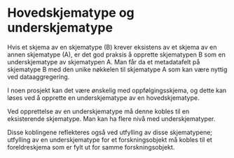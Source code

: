 # Hovedskjematype og underskjematype

Hvis et skjema av en skjematype (B) krever eksistens av et skjema av en annen skjematype (A), er det god praksis å opprette skjematypen B som en underskjematype av skjematypen A. Man får da et metadatafelt på skjematype B med den unike nøkkelen til skjematype A som kan være nyttig ved dataaggregering.

I noen prosjekt kan det være ønskelig med oppfølgingsskjema, og dette kan løses ved å opprette en underskjematype av en hovedskjematype.

Ved opprettelse av en underskjematype må denne kobles til en eksisterende skjematype. Man kan ha flere nivå med underskjematyper.

Disse koblingene reflekteres også ved utfylling av disse skjematypene; utfylling av en underskjematype for et forskningsobjekt må kobles til et foreldreskjema som er fylt ut for samme forskningsobjekt.

